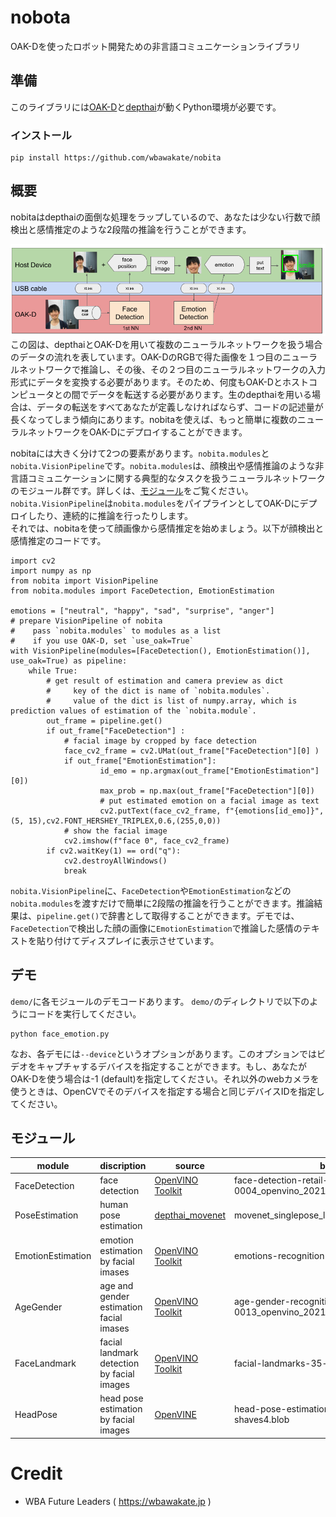 # nobota
OAK-Dを使ったロボット開発ための非言語コミュニケーションライブラリ

## 準備
このライブラリには[OAK-D](https://store.opencv.ai/)と[depthai](https://github.com/luxonis/depthai)が動くPython環境が必要です。
### インストール
```
pip install https://github.com/wbawakate/nobita
```

## 概要
nobitaはdepthaiの面倒な処理をラップしているので、あなたは少ない行数で顔検出と感情推定のような2段階の推論を行うことができます。 

![fig1](images/2step_estimation_depthai.png)
 この図は、depthaiとOAK-Dを用いて複数のニューラルネットワークを扱う場合のデータの流れを表しています。OAK-DのRGBで得た画像を１つ目のニューラルネットワークで推論し、その後、その２つ目のニューラルネットワークの入力形式にデータを変換する必要があります。そのため、何度もOAK-Dとホストコンピュータとの間でデータを転送する必要があります。生のdepthaiを用いる場合は、データの転送をすべてあなたが定義しなければならず、コードの記述量が長くなってしまう傾向にあります。nobitaを使えば、もっと簡単に複数のニューラルネットワークをOAK-Dにデプロイすることができます。   

 nobitaには大きく分けて2つの要素があります。`nobita.modules`と`nobita.VisionPipeline`です。`nobita.modules`は、顔検出や感情推論のような非言語コミュニケーションに関する典型的なタスクを扱うニューラルネットワークのモジュール群です。詳しくは、[モジュール](##モジュール)をご覧ください。`nobita.VisionPipeline`は`nobita.modules`をパイプラインとしてOAK-Dにデプロイしたり、連続的に推論を行ったりします。  
それでは、nobitaを使って顔画像から感情推定を始めましょう。以下が顔検出と感情推定のコードです。
```
import cv2
import numpy as np
from nobita import VisionPipeline
from nobita.modules import FaceDetection, EmotionEstimation

emotions = ["neutral", "happy", "sad", "surprise", "anger"]
# prepare VisionPipeline of nobita
#    pass `nobita.modules` to modules as a list
#    if you use OAK-D, set `use_oak=True`
with VisionPipeline(modules=[FaceDetection(), EmotionEstimation()], use_oak=True) as pipeline:
    while True:
        # get result of estimation and camera preview as dict
        #     key of the dict is name of `nobita.modules`.
        #     value of the dict is list of numpy.array, which is prediction values of estimation of the `nobita.module`.
        out_frame = pipeline.get()
        if out_frame["FaceDetection"] :
            # facial image by cropped by face detection 
            face_cv2_frame = cv2.UMat(out_frame["FaceDetection"][0] ) 
            if out_frame["EmotionEstimation"]:
                    id_emo = np.argmax(out_frame["EmotionEstimation"][0])
                    max_prob = np.max(out_frame["FaceDetection"][0])
                    # put estimated emotion on a facial image as text
                    cv2.putText(face_cv2_frame, f"{emotions[id_emo]}",(5, 15),cv2.FONT_HERSHEY_TRIPLEX,0.6,(255,0,0))
            # show the facial image
            cv2.imshow(f"face 0", face_cv2_frame)
        if cv2.waitKey(1) == ord("q"):
            cv2.destroyAllWindows()
            break
```
`nobita.VisionPipeline`に、`FaceDetection`や`EmotionEstimation`などの`nobita.modules`を渡すだけで簡単に2段階の推論を行うことができます。推論結果は、`pipeline.get()`で辞書として取得することができます。デモでは、`FaceDetection`で検出した顔の画像に`EmotionEstimation`で推論した感情のテキストを貼り付けてディスプレイに表示させています。

## デモ
`demo/`に各モジュールのデモコードあります。
`demo/`のディレクトリで以下のようにコードを実行してください。
```
python face_emotion.py
```
なお、各デモには`--device`というオプションがあります。このオプションではビデオをキャプチャするデバイスを指定することができます。もし、あなたがOAK-Dを使う場合は-1 (default)を指定してください。それ以外のwebカメラを使うときは、OpenCVでそのデバイスを指定する場合と同じデバイスIDを指定してください。


## モジュール
| module | discription | source | blob file | 
|-------|-------------|--------|----|
|FaceDetection | face detection |[OpenVINO Toolkit](https://docs.openvinotoolkit.org/2020.1/_models_intel_face_detection_retail_0004_description_face_detection_retail_0004.html)  |face-detection-retail-0004_openvino_2021.2_6shave.blob |
|PoseEstimation | human pose estimation| [depthai_movenet](https://github.com/geaxgx/depthai_movenet)|movenet_singlepose_lightning_U8_transpose.blob|
|EmotionEstimation | emotion estimation by facial imases |[OpenVINO Toolkit](https://docs.openvinotoolkit.org/2019_R1/_emotions_recognition_retail_0003_description_emotions_recognition_retail_0003.html)| emotions-recognition-retail-0003.blob|
|AgeGender | age and gender estimation facial imases|[OpenVINO Toolkit](https://docs.openvinotoolkit.org/2019_R1/_age_gender_recognition_retail_0013_description_age_gender_recognition_retail_0013.html) | age-gender-recognition-retail-0013_openvino_2021.2_6shave.blob|
|FaceLandmark | facial landmark detection by facial images |[OpenVINO Toolkit](https://docs.openvinotoolkit.org/2019_R1/_facial_landmarks_35_adas_0002_description_facial_landmarks_35_adas_0002.html) | facial-landmarks-35-adas-0002-shaves6.blob|
|HeadPose | head pose estimation by facial images | [OpenVINE](https://docs.openvinotoolkit.org/2019_R1/_head_pose_estimation_adas_0001_description_head_pose_estimation_adas_0001.html)| head-pose-estimation-adas-0001-shaves4.blob |



# Credit
- WBA Future Leaders ( https://wbawakate.jp )